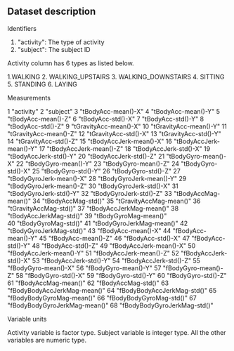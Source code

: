 ## Dataset description

Identifiers

1. "activity": The type of activity
2. "subject": The subject ID

Activity column has 6 types as listed below.

1.WALKING
2. WALKING_UPSTAIRS
3. WALKING_DOWNSTAIRS
4. SITTING
5. STANDING
6. LAYING

Measurements

1 "activity"
2 "subject"
3 "tBodyAcc-mean()-X"
4 "tBodyAcc-mean()-Y"
5 "tBodyAcc-mean()-Z"
6 "tBodyAcc-std()-X"
7 "tBodyAcc-std()-Y"
8 "tBodyAcc-std()-Z"
9 "tGravityAcc-mean()-X"
10 "tGravityAcc-mean()-Y"
11 "tGravityAcc-mean()-Z"
12 "tGravityAcc-std()-X"
13 "tGravityAcc-std()-Y"
14 "tGravityAcc-std()-Z"
15 "tBodyAccJerk-mean()-X"
16 "tBodyAccJerk-mean()-Y"
17 "tBodyAccJerk-mean()-Z"
18 "tBodyAccJerk-std()-X"
19 "tBodyAccJerk-std()-Y"
20 "tBodyAccJerk-std()-Z"
21 "tBodyGyro-mean()-X"
22 "tBodyGyro-mean()-Y"
23 "tBodyGyro-mean()-Z"
24 "tBodyGyro-std()-X"
25 "tBodyGyro-std()-Y"
26 "tBodyGyro-std()-Z"
27 "tBodyGyroJerk-mean()-X"
28 "tBodyGyroJerk-mean()-Y"
29 "tBodyGyroJerk-mean()-Z"
30 "tBodyGyroJerk-std()-X"
31 "tBodyGyroJerk-std()-Y"
32 "tBodyGyroJerk-std()-Z"
33 "tBodyAccMag-mean()"
34 "tBodyAccMag-std()"
35 "tGravityAccMag-mean()"
36 "tGravityAccMag-std()"
37 "tBodyAccJerkMag-mean()"
38 "tBodyAccJerkMag-std()"
39 "tBodyGyroMag-mean()"  
40 "tBodyGyroMag-std()"
41 "tBodyGyroJerkMag-mean()"
42 "tBodyGyroJerkMag-std()"
43 "fBodyAcc-mean()-X"
44 "fBodyAcc-mean()-Y"
45 "fBodyAcc-mean()-Z"
46 "fBodyAcc-std()-X"
47 "fBodyAcc-std()-Y"
48 "fBodyAcc-std()-Z"
49 "fBodyAccJerk-mean()-X"
50 "fBodyAccJerk-mean()-Y"
51 "fBodyAccJerk-mean()-Z"
52 "fBodyAccJerk-std()-X"
53 "fBodyAccJerk-std()-Y"
54 "fBodyAccJerk-std()-Z"
55 "fBodyGyro-mean()-X"
56 "fBodyGyro-mean()-Y"
57 "fBodyGyro-mean()-Z"
58 "fBodyGyro-std()-X"
59 "fBodyGyro-std()-Y"
60 "fBodyGyro-std()-Z"
61 "fBodyAccMag-mean()"
62 "fBodyAccMag-std()"
63 "fBodyBodyAccJerkMag-mean()"
64 "fBodyBodyAccJerkMag-std()"
65 "fBodyBodyGyroMag-mean()"
66 "fBodyBodyGyroMag-std()"
67 "fBodyBodyGyroJerkMag-mean()"
68 "fBodyBodyGyroJerkMag-std()"

Variable units

Activity variable is factor type. Subject variable is integer type. All the other variables are numeric type.